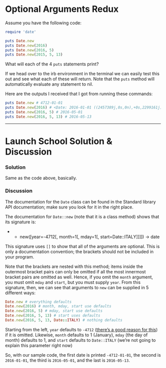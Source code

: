 # Optional Arguments Redux
Assume you have the following code:

```rb
require 'date'

puts Date.new
puts Date.new(2016)
puts Date.new(2016, 5)
puts Date.new(2015, 5, 13)
```

What will each of the 4 `puts` statements print?

If we head over to the irb environment in the terminal we can easily test this out and see what each of these will return. Note that the `puts` method will automatically evaluate any statement to nil.

Here are the outputs I received that I got from running these commands:
```rb
puts Date.new # 4712-01-01
puts Date.new(2016) # <Date: 2016-01-01 ((2457389j,0s,0n),+0s,2299161j)>
puts Date.new(2016, 5) # 2016-05-01
puts Date.new(2016, 5, 13) # 2016-05-13
```

- - - -
# Launch School Solution & Discussion
### Solution
Same as the code above, basically.

### Discussion
The documentation for the `Date` class can be found in the Standard library API documentation; make sure you look for it in the right place.

The documentation for `Date::new` (note that it is a class method) shows that its signature is:

* * new([year=-4712[, month=1[, mday=1[, start=Date::ITALY]]]]) → date

This signature uses `[]` to show that all of the arguments are optional. This is only a documentation convention; the brackets should not be included in your program.

Note that the brackets are nested with this method; items inside the outermost bracket pairs can only be omitted if all the most innermost bracket pairs are omitted as well. Hence, if you omit the `month` argument, you must omit `mday` and `start`, but you must supply `year`. From this signature, then, we can see that arguments to `new` can be supplied in 5 different ways:

```rb
Date.new # everything defaults
Date.new(2016) # month, mday, start use defaults
Date.new(2016, 5) # mday, start use defaults
Date.new(2016, 5, 13) # start uses defaults
Date.new(2016, 5, 13, Date::ITALY) # nothing defaults
```

Starting from the left, `year` defaults to `-4712` ([there’s a good reason for this](https://en.wikipedia.org/wiki/Julian_day)) if it is omitted. Likewise, `month` defaults to 1 (January), `mday` (the day of month) defaults to 1, and `start` defaults to `Date::ITALY` (we’re not going to explain this parameter right now)

So, with our sample code, the first date is printed `-4712-01-01`, the second is `2016-01-01`, the third is `2016-05-01`, and the last is `2016-05-13`.
